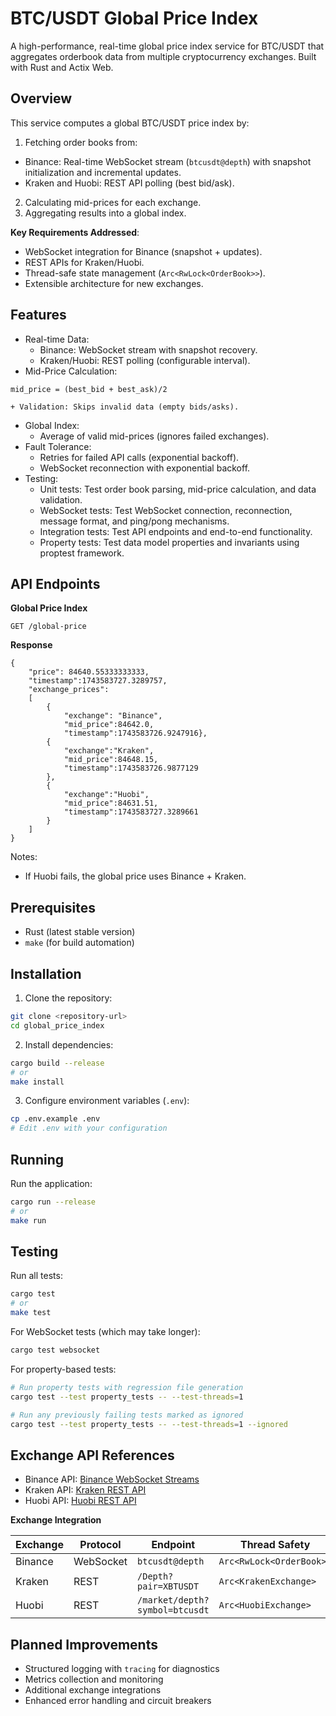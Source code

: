 # BTC/USDT Global Price Index

A high-performance, real-time global price index service for BTC/USDT that aggregates orderbook data from multiple cryptocurrency exchanges. Built with Rust and Actix Web.

## Overview

This service computes a global BTC/USDT price index by:
1. Fetching order books from:
- Binance: Real-time WebSocket stream (`btcusdt@depth`) with snapshot initialization and incremental updates.
- Kraken and Huobi: REST API polling (best bid/ask).
2. Calculating mid-prices for each exchange.
3. Aggregating results into a global index.

**Key Requirements Addressed**:
- WebSocket integration for Binance (snapshot + updates).
- REST APIs for Kraken/Huobi.
- Thread-safe state management (`Arc<RwLock<OrderBook>>`).
- Extensible architecture for new exchanges.

## Features

- Real-time Data:
    + Binance: WebSocket stream with snapshot recovery.
    + Kraken/Huobi: REST polling (configurable interval).
- Mid-Price Calculation:
```
mid_price = (best_bid + best_ask)/2
```
    + Validation: Skips invalid data (empty bids/asks).
- Global Index:
    + Average of valid mid-prices (ignores failed exchanges).
- Fault Tolerance:
    + Retries for failed API calls (exponential backoff).
    + WebSocket reconnection with exponential backoff.
- Testing:
    + Unit tests: Test order book parsing, mid-price calculation, and data validation.
    + WebSocket tests: Test WebSocket connection, reconnection, message format, and ping/pong mechanisms.
    + Integration tests: Test API endpoints and end-to-end functionality.
    + Property tests: Test data model properties and invariants using proptest framework.

## API Endpoints

**Global Price Index**

```
GET /global-price
```

**Response**
```
{
    "price": 84640.55333333333,
    "timestamp":1743583727.3289757,
    "exchange_prices":
    [
        {
            "exchange": "Binance",
            "mid_price":84642.0,
            "timestamp":1743583726.9247916},
        {
            "exchange":"Kraken",
            "mid_price":84648.15,
            "timestamp":1743583726.9877129
        },
        {
            "exchange":"Huobi",
            "mid_price":84631.51,
            "timestamp":1743583727.3289661
        }
    ]
}
```
Notes:
- If Huobi fails, the global price uses Binance + Kraken.

## Prerequisites

- Rust (latest stable version)
- `make` (for build automation)

## Installation

1. Clone the repository:
```bash
git clone <repository-url>
cd global_price_index
```

2. Install dependencies:
```bash
cargo build --release
# or
make install
```

3. Configure environment variables (`.env`):
```bash
cp .env.example .env
# Edit .env with your configuration
```

## Running

Run the application:
```bash
cargo run --release
# or
make run
```

## Testing

Run all tests:
```bash
cargo test
# or
make test
```

For WebSocket tests (which may take longer):
```bash
cargo test websocket
```

For property-based tests:
```bash
# Run property tests with regression file generation
cargo test --test property_tests -- --test-threads=1

# Run any previously failing tests marked as ignored
cargo test --test property_tests -- --test-threads=1 --ignored
```

## Exchange API References
- Binance API: [Binance WebSocket Streams](https://developers.binance.com/docs/binance-spot-api-docs/web-socket-streams)
- Kraken API: [Kraken REST API](https://docs.kraken.com/api/)
- Huobi API: [Huobi REST API](https://www.htx.com/en-us/opend/newApiPages)

**Exchange Integration**

| Exchange | Protocol | Endpoint                      | Thread Safety    |
|----------|----------|-------------------------------|------------------|
| Binance  | WebSocket| `btcusdt@depth`               | `Arc<RwLock<OrderBook>>` |
| Kraken   | REST     | `/Depth?pair=XBTUSDT`         | `Arc<KrakenExchange>` |
| Huobi    | REST     | `/market/depth?symbol=btcusdt`| `Arc<HuobiExchange>` |

## Planned Improvements

- Structured logging with `tracing` for diagnostics
- Metrics collection and monitoring
- Additional exchange integrations
- Enhanced error handling and circuit breakers